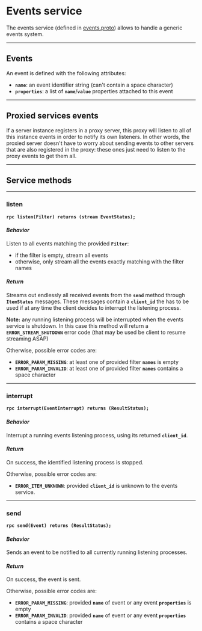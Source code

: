 # Events service

The events service (defined in [events.proto](../protos/grpc_helper/api/events.proto)) allows to handle a generic events system.


---
## Events

An event is defined with the following attributes:
* **`name`**: an event identifier string (can't contain a space character)
* **`properties`**: a list of **`name`**/**`value`** properties attached to this event


---
## Proxied services events

If a server instance registers in a proxy server, this proxy will listen to all of this instance events in order to notify its own listeners.
In other words, the proxied server doesn't have to worry about sending events to other servers that are also registered in the proxy: these ones
just need to listen to the proxy events to get them all.


---
## Service methods


---
### listen

**`rpc listen(Filter) returns (stream EventStatus);`**

#### *Behavior*

Listen to all events matching the provided **`Filter`**:
* if the filter is empty, stream all events
* otherwise, only stream all the events exactly matching with the filter names

#### *Return*

Streams out endlessly all received events from the **`send`** method through **`ItemStatus`** messages.
These messages contain a **`client_id`** the has to be used if at any time the client decides to interrupt the listening process.

**Note:** any running listening process will be interrupted when the events service is shutdown. In this case this method will return a 
**`ERROR_STREAM_SHUTDOWN`** error code (that may be used be client to resume streaming ASAP)

Otherwise, possible error codes are:
* **`ERROR_PARAM_MISSING`**: at least one of provided filter **`names`** is empty
* **`ERROR_PARAM_INVALID`**: at least one of provided filter **`names`** contains a space character


---
### interrupt

**`rpc interrupt(EventInterrupt) returns (ResultStatus);`**

#### *Behavior*

Interrupt a running events listening process, using its returned **`client_id`**.

#### *Return*

On success, the identified listening process is stopped.

Otherwise, possible error codes are:
* **`ERROR_ITEM_UNKNOWN`**: provided **`client_id`** is unknown to the events service.


---
### send

**`rpc send(Event) returns (ResultStatus);`**

#### *Behavior*

Sends an event to be notified to all currently running listening processes.

#### *Return*

On success, the event is sent.

Otherwise, possible error codes are:
* **`ERROR_PARAM_MISSING`**: provided **`name`** of event or any event **`properties`** is empty
* **`ERROR_PARAM_INVALID`**: provided **`name`** of event or any event **`properties`** contains a space character
